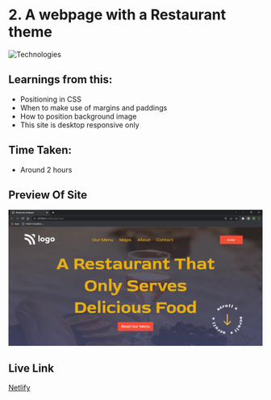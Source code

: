 # 2. A webpage with a Restaurant theme

![Technologies](https://img.shields.io/badge/Tech%20Used-HTML5%20CSS3-orange)

## Learnings from this:

- Positioning in CSS
- When to make use of margins and paddings
- How to position background image
- This site is desktop responsive only

## Time Taken:

- Around 2 hours

## Preview Of Site

![Preview](/Restaurant%20Preview.png)

## Live Link

[Netlify](https://trends2025webpage.netlify.app/)
